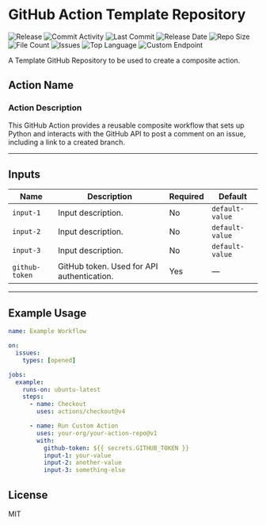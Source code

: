 # GitHub Action Template Repository

![Release](https://github.com/subhamay-bhattacharyya-gha/github-action-template/actions/workflows/release.yaml/badge.svg)&nbsp;![Commit Activity](https://img.shields.io/github/commit-activity/t/subhamay-bhattacharyya-gha/github-action-template)&nbsp;![Last Commit](https://img.shields.io/github/last-commit/subhamay-bhattacharyya-gha/github-action-template)&nbsp;![Release Date](https://img.shields.io/github/release-date/subhamay-bhattacharyya-gha/github-action-template)&nbsp;![Repo Size](https://img.shields.io/github/repo-size/subhamay-bhattacharyya-gha/github-action-template)&nbsp;![File Count](https://img.shields.io/github/directory-file-count/subhamay-bhattacharyya-gha/github-action-template)&nbsp;![Issues](https://img.shields.io/github/issues/subhamay-bhattacharyya-gha/github-action-template)&nbsp;![Top Language](https://img.shields.io/github/languages/top/subhamay-bhattacharyya-gha/github-action-template)&nbsp;![Custom Endpoint](https://img.shields.io/endpoint?url=https://gist.githubusercontent.com/bsubhamay/06e35985280456b113298ed56c626e73/raw/github-action-template.json?)

A Template GitHub Repository to be used to create a composite action.

## Action Name

### Action Description

This GitHub Action provides a reusable composite workflow that sets up Python and interacts with the GitHub API to post a comment on an issue, including a link to a created branch.

---

## Inputs

| Name           | Description         | Required | Default        |
|----------------|---------------------|----------|----------------|
| `input-1`      | Input description.  | No       | `default-value`|
| `input-2`      | Input description.  | No       | `default-value`|
| `input-3`      | Input description.  | No       | `default-value`|
| `github-token` | GitHub token. Used for API authentication. | Yes | — |

---

## Example Usage

```yaml
name: Example Workflow

on:
  issues:
    types: [opened]

jobs:
  example:
    runs-on: ubuntu-latest
    steps:
      - name: Checkout
        uses: actions/checkout@v4

      - name: Run Custom Action
        uses: your-org/your-action-repo@v1
        with:
          github-token: ${{ secrets.GITHUB_TOKEN }}
          input-1: your-value
          input-2: another-value
          input-3: something-else
```

## License

MIT
